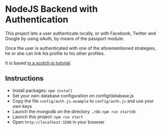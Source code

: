 # NodeJS Backend with Authentication

This project lets a user authenticate locally, or with Facebook, Twitter and Google by using oAuth, by 
means of the passport module.

Once the user is authenticated with one of the aforementioned strategies, he or she can link his profile to 
his other profiles.

It is based [in a scotch.io tutorial](https://scotch.io/tutorials/easy-node-authentication-setup-and-local).

## Instructions

- Install packages: `npm install`
- Set your own database configuration on config/database.js
- Copy the file `config/auth.js.example` to `config/auth.js` and use your own keys
- Launch the mongodb on the directory `./db`: `npm run startdb`
- Launch this project: `npm run start`
- Open `http://localhost:3200` in your browser
